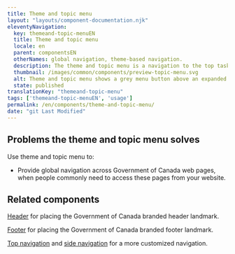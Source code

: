 ```yaml
---
title: Theme and topic menu
layout: "layouts/component-documentation.njk"
eleventyNavigation:
  key: themeand-topic-menuEN
  title: Theme and topic menu
  locale: en
  parent: componentsEN
  otherNames: global navigation, theme-based navigation.
  description: The theme and topic menu is a navigation to the top tasks of Government of Canada websites.
  thumbnail: /images/common/components/preview-topic-menu.svg
  alt: Theme and topic menu shows a grey menu button above an expanded vertical list of menu options.
  state: published
translationKey: "themeand-topic-menu"
tags: ['themeand-topic-menuEN', 'usage']
permalink: /en/components/theme-and-topic-menu/
date: "git Last Modified"
---
```


## Problems the theme and topic menu solves

Use theme and topic menu to:

- Provide global navigation across Government of Canada web pages, when people commonly need to access these pages from your website.

<article class="bg-full-width bg-primary text-light pt-600 pb-300 my-600">
  <h2 class="mt-0">Related components</h2>

  <a href="{{ links.header }}" class="link-light">Header</a> for placing the Government of Canada branded header landmark.

  <a href="{{ links.footer }}" class="link-light">Footer</a> for placing the Government of Canada branded footer landmark.

  <a href="{{ links.topNav }}" class="link-light">Top navigation</a> and <a href="{{ links.sideNav }}" class="link-light">side navigation</a> for a more customized navigation.
</article>

